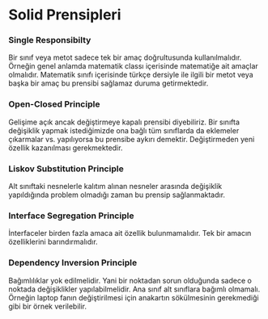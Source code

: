 # Solid Prensipleri

### Single Responsibilty
Bir sınıf veya metot sadece tek bir amaç doğrultusunda kullanılmalıdır. Örneğin genel anlamda matematik classı içerisinde matematiğe ait amaçlar olmalıdır. Matematik sınıfı içerisinde türkçe dersiyle ile ilgili bir metot veya başka bir amaç bu prensibi sağlamaz duruma getirmektedir.

### Open-Closed Principle
Gelişime açık ancak değiştirmeye kapalı prensibi diyebiliriz. Bir sınıfta değişiklik yapmak istediğimizde ona bağlı tüm sınıflarda da eklemeler çıkarmalar vs. yapılıyorsa bu prensibe aykırı demektir. Değiştirmeden yeni özellik kazanılması gerekmektedir.
 
### Liskov Substitution Principle
 Alt sınıftaki nesnelerle kalıtım alınan nesneler arasında değişiklik yapıldığında problem olmadığı zaman bu prensip sağlanmaktadır.
 
### Interface Segregation Principle
 İnterfaceler birden fazla amaca ait özellik bulunmamalıdır. Tek bir amacın özelliklerini barındırmalıdır.

 ### Dependency Inversion Principle
Bağımlılıklar yok edilmelidir. Yani bir noktadan sorun olduğunda sadece o noktada değişiklikler yapılabilmelidir. Ana sınıf alt sınıflara bağımlı olmamalı. Örneğin laptop fanın değiştirilmesi için anakartın sökülmesinin gerekmediği gibi bir örnek verilebilir.
